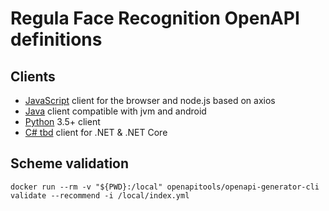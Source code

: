 # Regula Face Recognition OpenAPI definitions


## Clients

* [JavaScript](https://github.com/regulaforensics/FaceRecognition-web-js-client) client for the browser and node.js based on axios
* [Java](https://github.com/regulaforensics/FaceRecognition-web-java-client) client compatible with jvm and android
* [Python](https://github.com/regulaforensics/FaceRecognition-web-python-client) 3.5+ client
* [C# tbd](https://github.com/regulaforensics/FaceRecognition-web-csharp-client) client for .NET & .NET Core

##  Scheme validation
```
docker run --rm -v "${PWD}:/local" openapitools/openapi-generator-cli validate --recommend -i /local/index.yml 
```

